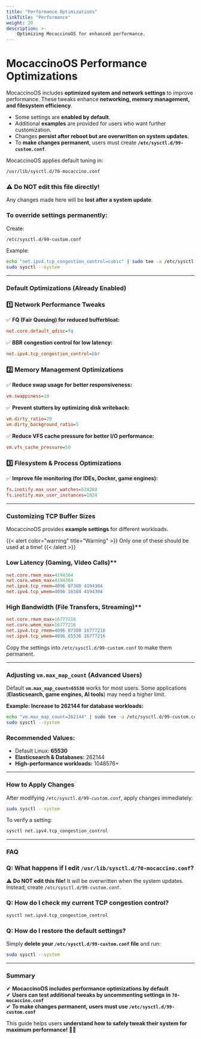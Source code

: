 ```yaml
---
title: "Performance Optimizations"
linkTitle: "Performance"
weight: 20
description: >-
    Optimizing MocaccinoOS for enhanced performance.
---
```

# MocaccinoOS Performance Optimizations

MocaccinoOS includes **optimized system and network settings** to improve performance. These tweaks enhance **networking, memory management, and filesystem efficiency**.

- Some settings are **enabled by default**.
- Additional **examples** are provided for users who want further customization.
- Changes **persist after reboot but are overwritten on system updates**.
- To **make changes permanent**, users must create **`/etc/sysctl.d/99-custom.conf`**.

MocaccinoOS applies default tuning in:

```bash
/usr/lib/sysctl.d/70-mocaccino.conf
```

### ⚠ **Do NOT edit this file directly!**
Any changes made here will be **lost after a system update**.

### **To override settings permanently:**
Create:
```bash
/etc/sysctl.d/99-custom.conf
```
Example:
```bash
echo "net.ipv4.tcp_congestion_control=cubic" | sudo tee -a /etc/sysctl.d/99-custom.conf
sudo sysctl --system
```

---

### Default Optimizations (Already Enabled)
### **1️⃣ Network Performance Tweaks**
✅ **FQ (Fair Queuing) for reduced bufferbloat:**
```ini
net.core.default_qdisc=fq
```
✅ **BBR congestion control for low latency:**
```ini
net.ipv4.tcp_congestion_control=bbr
```

### **2️⃣ Memory Management Optimizations**
✅ **Reduce swap usage for better responsiveness:**
```ini
vm.swappiness=10
```
✅ **Prevent stutters by optimizing disk writeback:**
```ini
vm.dirty_ratio=20
vm.dirty_background_ratio=5
```
✅ **Reduce VFS cache pressure for better I/O performance:**
```ini
vm.vfs_cache_pressure=50
```

### **3️⃣ Filesystem & Process Optimizations**
✅ **Improve file monitoring (for IDEs, Docker, game engines):**
```ini
fs.inotify.max_user_watches=524288
fs.inotify.max_user_instances=1024
```

---

### Customizing TCP Buffer Sizes
MocaccinoOS provides **example settings** for different workloads.

{{< alert color="warning" title="Warning" >}}
Only one of these should be used at a time!
{{< /alert >}}

### Low Latency (Gaming, Video Calls)**
```ini
net.core.rmem_max=4194304
net.core.wmem_max=4194304
net.ipv4.tcp_rmem=4096 87380 4194304
net.ipv4.tcp_wmem=4096 16384 4194304
```

### High Bandwidth (File Transfers, Streaming)**
```ini
net.core.rmem_max=16777216
net.core.wmem_max=16777216
net.ipv4.tcp_rmem=4096 87380 16777216
net.ipv4.tcp_wmem=4096 65536 16777216
```
Copy the settings into `/etc/sysctl.d/99-custom.conf` to make them permanent.

---

### Adjusting `vm.max_map_count` (Advanced Users)
Default **`vm.max_map_count=65530`** works for most users. 
Some applications (**Elasticsearch, game engines, AI tools**) may need a higher limit.

**Example: Increase to 262144 for database workloads:**
```bash
echo "vm.max_map_count=262144" | sudo tee -a /etc/sysctl.d/99-custom.conf
sudo sysctl --system
```

### **Recommended Values:**
- Default Linux: **65530**
- **Elasticsearch & Databases:** 262144
- **High-performance workloads:** 1048576+

---

### How to Apply Changes
After modifying `/etc/sysctl.d/99-custom.conf`, apply changes immediately:
```bash
sudo sysctl --system
```
To verify a setting:
```bash
sysctl net.ipv4.tcp_congestion_control
```

---

### FAQ
### **Q: What happens if I edit `/usr/lib/sysctl.d/70-mocaccino.conf`?**
⚠ **Do NOT edit this file!** It will be overwritten when the system updates.
Instead, create `/etc/sysctl.d/99-custom.conf`.

### **Q: How do I check my current TCP congestion control?**
```bash
sysctl net.ipv4.tcp_congestion_control
```

### **Q: How do I restore the default settings?**
Simply **delete your `/etc/sysctl.d/99-custom.conf` file** and run:
```bash
sudo sysctl --system
```

---

### Summary
✔ **MocaccinoOS includes performance optimizations by default**  
✔ **Users can test additional tweaks by uncommenting settings in `70-mocaccino.conf`**  
✔ **To make changes permanent, users must use `/etc/sysctl.d/99-custom.conf`**  

This guide helps users **understand how to safely tweak their system for maximum performance!** 🚀🔥
